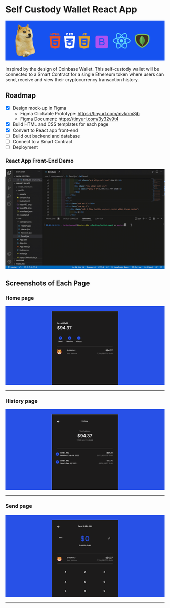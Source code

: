 # Self Custody Wallet React App
<img src="./README-imgs/banner-wallet.png" alt="banner">

Inspired by the design of Coinbase Wallet. This self-custody wallet will be connected to a Smart Contract for a single Ethereum token where users can send, receive and view their cryptocurrency transaction history.

## Roadmap

- [x] Design mock-up in Figma
  - Figma Clickable Prototype: https://tinyurl.com/mvknm8jb
  - Figma Document: https://tinyurl.com/3y32v9t4
- [x] Build HTML and CSS templates for each page
- [x] Convert to React app front-end
- [ ] Build out backend and database
- [ ] Connect to a Smart Contract
- [ ] Deployment

### React App Front-End Demo

<img src="./README-imgs/react.gif" alt="demo">

## Screenshots of Each Page

### Home page

<img src="./README-imgs/home.png" alt="Home">

<hr>

### History page

<img src="./README-imgs/history.png" alt="History">

<hr>

### Send page

<img src="./README-imgs/send.png" alt="Send">

<hr>
